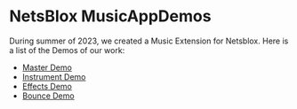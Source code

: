# NetsBlox MusicAppDemos
During summer of 2023, we created a Music Extension for Netsblox. 
Here is a list of the Demos of our work:
- [Master Demo](NetsBlox_MIDI_Master_Demo.xml)
- [Instrument Demo](NetsBlox_MIDI_Instrument_Demo.xml)
- [Effects Demo](NetsBlox_MIDI_Effects_Demo.xml)
- [Bounce Demo](NetsBlox_MIDI_Bounce_Demo.xml)

